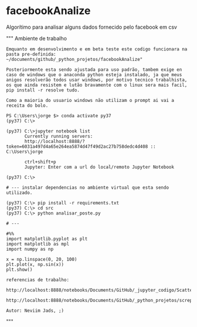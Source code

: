 # facebookAnalize

Algorítimo para analisar alguns dados fornecido pelo facebook em csv

""" Ambiente de trabalho 

    Emquanto em desenvolvimento e em beta teste este codigo funcionara na pasta pre-definida:
    ~/documents/github/_python_projetos/facebookAnalize"

    Posteriormente esta sendo ajustada para uso padrão, tambem exige en caso de windows que o anaconda python esteja instalado, ja que meus anigos resolverão todos usar windows, por motivo tecnico trabalhista, os que ainda resistem e lutão bravamente com o linux sera mais facil, pip install -r resolve tudo.

    Como a maioria do usuario windows não utilizam o prompt ai vai a receita do bolo.

    PS C:\Users\jorge $> conda activate py37
    (py37) C:\>

    (py37) C:\>jupyter notebook list
           Currently running servers:
           http://localhost:8888/?token=6031a497d4a65e264ea5874d47f49d2ac27b758dedc4d408 :: C:\Users\jorge

           ctrl+shift+p
           Jupyter: Enter com a url do local/remoto Jupyter Notebook

    (py37) C:\>

    # --- instalar dependencias no ambiente virtual que esta sendo utilizado.

    (py37) C:\> pip install -r requirements.txt
    (py37) C:\> cd src
    (py37) C:\> python analisar_poste.py

    # ---

    #%%
    import matplotlib.pyplot as plt
    import matplotlib as mpl
    import numpy as np

    x = np.linspace(0, 20, 100)
    plt.plot(x, np.sin(x))
    plt.show() 

    referencias de trabalho:
        http://localhost:8888/notebooks/Documents/GitHub/_jupyter_codigo/Scatterplot.ipynb
        http://localhost:8888/notebooks/Documents/GitHub/_python_projetos/screping/referencia/facebook_fanpage_analysis/Facebook_fcn.ipynb

    Autor: Neviim Jads, ;)
"""

